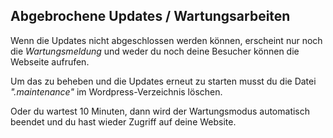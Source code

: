 ## Abgebrochene Updates / Wartungsarbeiten

Wenn die Updates nicht abgeschlossen werden können, erscheint nur noch die *Wartungsmeldung* und weder du noch deine Besucher können die Webseite aufrufen.

Um das zu beheben und die Updates erneut zu starten musst du die Datei *".maintenance"* im Wordpress-Verzeichnis löschen.

Oder du wartest 10 Minuten, dann wird der Wartungsmodus automatisch beendet und du hast wieder Zugriff auf deine Website.
